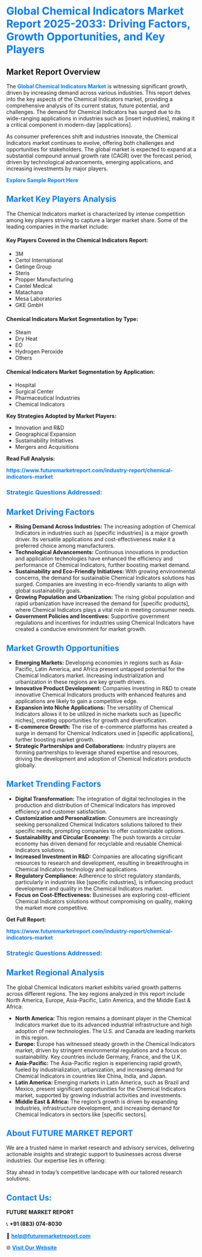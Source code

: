 <h1 style="color: #007BFF;">Global Chemical Indicators Market Report 2025-2033: Driving Factors, Growth Opportunities, and Key Players</h1>

<section id="overview">
<h2>Market Report Overview</h2>
<p>The <a href="https://www.futuremarketreport.com/industry-report/chemical-indicators-market" style="color: #007BFF; text-decoration: none;"><strong>Global Chemical Indicators Market</strong></a> is witnessing significant growth, driven by increasing demand across various industries. This report delves into the key aspects of the Chemical Indicators market, providing a comprehensive analysis of its current status, future potential, and challenges. The demand for Chemical Indicators has surged due to its wide-ranging applications in industries such as [insert industries], making it a critical component in modern-day [applications].</p>
<p>As consumer preferences shift and industries innovate, the Chemical Indicators market continues to evolve, offering both challenges and opportunities for stakeholders. The global market is expected to expand at a substantial compound annual growth rate (CAGR) over the forecast period, driven by technological advancements, emerging applications, and increasing investments by major players.</p>
</section>

<section id="overview">
<p><a href="https://www.futuremarketreport.com/request-sample/reportId=122905" style="color: #007BFF; text-decoration: none;"><strong>Explore Sample Report Here</strong></a></p>
</section>

<section id="key-players">
<h2 style="color: #007BFF;">Market Key Players Analysis</h2>
<p>The Chemical Indicators market is characterized by intense competition among key players striving to capture a larger market share. Some of the leading companies in the market include:</p>
<h4>Key Players Covered in the Chemical Indicators Report:</h4>
<ul><li>3M</li><li>Certol International</li><li>Getinge Group</li><li>Steris</li><li>Propper Manufacturing</li><li>Cantel Medical</li><li>Matachana</li><li>Mesa Laboratories</li><li>GKE GmbH</li></ul>
<h4>Chemical Indicators Market Segmentation by Type:</h4>
<ul><li>Steam</li><li>Dry Heat</li><li>EO</li><li>Hydrogen Peroxide</li><li>Others</li></ul>

<h4>Chemical Indicators Market Segmentation by Application:</h4>
<ul><li>Hospital</li><li>Surgical Center</li><li>Pharmaceutical Industries</li><li>Chemical Indicators</li></ul>
<p><strong>Key Strategies Adopted by Market Players:</strong></p>
<ul>
<li>Innovation and R&D</li>
<li>Geographical Expansion</li>
<li>Sustainability Initiatives</li>
<li>Mergers and Acquisitions</li>
</ul>
</section>

<section>
<p><strong>Read Full Analysis: </strong></p><a href="https://www.futuremarketreport.com/industry-report/chemical-indicators-market" style="color: #007BFF; text-decoration: none;"><strong>https://www.futuremarketreport.com/industry-report/chemical-indicators-market</strong></a>
<h3 style="color: #007BFF;">Strategic Questions Addressed:</h3>
</section>

<section id="driving-factors">
<h2 style="color: #007BFF;">Market Driving Factors</h2>
<ul>
<li><strong>Rising Demand Across Industries:</strong> The increasing adoption of Chemical Indicators in industries such as [specific industries] is a major growth driver. Its versatile applications and cost-effectiveness make it a preferred choice among manufacturers.</li>
<li><strong>Technological Advancements:</strong> Continuous innovations in production and application technologies have enhanced the efficiency and performance of Chemical Indicators, further boosting market demand.</li>
<li><strong>Sustainability and Eco-Friendly Initiatives:</strong> With growing environmental concerns, the demand for sustainable Chemical Indicators solutions has surged. Companies are investing in eco-friendly variants to align with global sustainability goals.</li>
<li><strong>Growing Population and Urbanization:</strong> The rising global population and rapid urbanization have increased the demand for [specific products], where Chemical Indicators plays a vital role in meeting consumer needs.</li>
<li><strong>Government Policies and Incentives:</strong> Supportive government regulations and incentives for industries using Chemical Indicators have created a conducive environment for market growth.</li>
</ul>
</section>

<section id="growth-opportunities">
<h2 style="color: #007BFF;">Market Growth Opportunities</h2>
<ul>
<li><strong>Emerging Markets:</strong> Developing economies in regions such as Asia-Pacific, Latin America, and Africa present untapped potential for the Chemical Indicators market. Increasing industrialization and urbanization in these regions are key growth drivers.</li>
<li><strong>Innovative Product Development:</strong> Companies investing in R&D to create innovative Chemical Indicators products with enhanced features and applications are likely to gain a competitive edge.</li>
<li><strong>Expansion into Niche Applications:</strong> The versatility of Chemical Indicators allows it to be utilized in niche markets such as [specific niches], creating opportunities for growth and diversification.</li>
<li><strong>E-commerce Growth:</strong> The rise of e-commerce platforms has created a surge in demand for Chemical Indicators used in [specific applications], further boosting market growth.</li>
<li><strong>Strategic Partnerships and Collaborations:</strong> Industry players are forming partnerships to leverage shared expertise and resources, driving the development and adoption of Chemical Indicators products globally.</li>
</ul>
</section>

<section id="trending-factors">
<h2 style="color: #007BFF;">Market Trending Factors</h2>
<ul>
<li><strong>Digital Transformation:</strong> The integration of digital technologies in the production and distribution of Chemical Indicators has improved efficiency and customer satisfaction.</li>
<li><strong>Customization and Personalization:</strong> Consumers are increasingly seeking personalized Chemical Indicators solutions tailored to their specific needs, prompting companies to offer customizable options.</li>
<li><strong>Sustainability and Circular Economy:</strong> The push towards a circular economy has driven demand for recyclable and reusable Chemical Indicators solutions.</li>
<li><strong>Increased Investment in R&D:</strong> Companies are allocating significant resources to research and development, resulting in breakthroughs in Chemical Indicators technology and applications.</li>
<li><strong>Regulatory Compliance:</strong> Adherence to strict regulatory standards, particularly in industries like [specific industries], is influencing product development and quality in the Chemical Indicators market.</li>
<li><strong>Focus on Cost-Effectiveness:</strong> Businesses are exploring cost-efficient Chemical Indicators solutions without compromising on quality, making the market more competitive.</li>
</ul>
</section>

<section>
<p><strong>Get Full Report: </strong></p><a href="https://www.futuremarketreport.com/industry-report/chemical-indicators-market" style="color: #007BFF; text-decoration: none;"><strong>https://www.futuremarketreport.com/industry-report/chemical-indicators-market</strong></a>
<h3 style="color: #007BFF;">Strategic Questions Addressed:</h3>
</section>


<section id="regional-analysis">
<h2 style="color: #007BFF;">Market Regional Analysis</h2>
<p>The global Chemical Indicators market exhibits varied growth patterns across different regions. The key regions analyzed in this report include North America, Europe, Asia-Pacific, Latin America, and the Middle East & Africa:</p>
<ul>
<li><strong>North America:</strong> This region remains a dominant player in the Chemical Indicators market due to its advanced industrial infrastructure and high adoption of new technologies. The U.S. and Canada are leading markets in this region.</li>
<li><strong>Europe:</strong> Europe has witnessed steady growth in the Chemical Indicators market, driven by stringent environmental regulations and a focus on sustainability. Key countries include Germany, France, and the U.K.</li>
<li><strong>Asia-Pacific:</strong> The Asia-Pacific region is experiencing rapid growth, fueled by industrialization, urbanization, and increasing demand for Chemical Indicators in countries like China, India, and Japan.</li>
<li><strong>Latin America:</strong> Emerging markets in Latin America, such as Brazil and Mexico, present significant opportunities for the Chemical Indicators market, supported by growing industrial activities and investments.</li>
<li><strong>Middle East & Africa:</strong> The region’s growth is driven by expanding industries, infrastructure development, and increasing demand for Chemical Indicators in sectors like [specific sectors].</li>
</ul>
</section>

<footer>
<h2 style="color: #007BFF;">About FUTURE MARKET REPORT</h2>
<p>We are a trusted name in market research and advisory services, delivering actionable insights and strategic support to businesses across diverse industries. Our expertise lies in offering:</p>

<p>Stay ahead in today’s competitive landscape with our tailored research solutions.</p>

<h2 style="color: #007BFF;">Contact Us:</h2>
<p><strong>FUTURE MARKET REPORT</strong></p>
<p>📞 <strong>+91 (883) 074-8030</strong></p>
<p>📧 <strong><a href="mailto:help@futuremarketreport.com" style="color: #007BFF;">help@futuremarketreport.com</a></strong></p>
<p>🌐 <strong><a href="https://www.futuremarketreport.com/" style="color: #007BFF;">Visit Our Website</a></strong></p>
</footer>